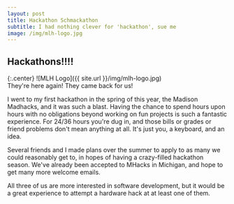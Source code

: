 ```yaml
---
layout: post
title: Hackathon Schmackathon
subtitle: I had nothing clever for 'hackathon', sue me
image: /img/mlh-logo.jpg
---
```


## Hackathons!!!!

{:.center}
![MLH Logo]({{ site.url }}/img/mlh-logo.jpg)  
They're here again! They came back for us!  

I went to my first hackathon in the spring of this year, the Madison Madhacks, and it was such a blast.  Having the chance to spend hours upon hours with no obligations beyond working on fun projects is such a fantastic experience.  For 24/36 hours you're dug in, and those bills or grades or friend problems don't mean anything at all. It's just you, a keyboard, and an idea.  

Several friends and I made plans over the summer to apply to as many we could reasonably get to, in hopes of having a crazy-filled hackathon season.  We've already been accepted to MHacks in Michigan, and hope to get many more welcome emails.  

All three of us are more interested in software development, but it would be a great experience to attempt a hardware hack at at least one of them.
